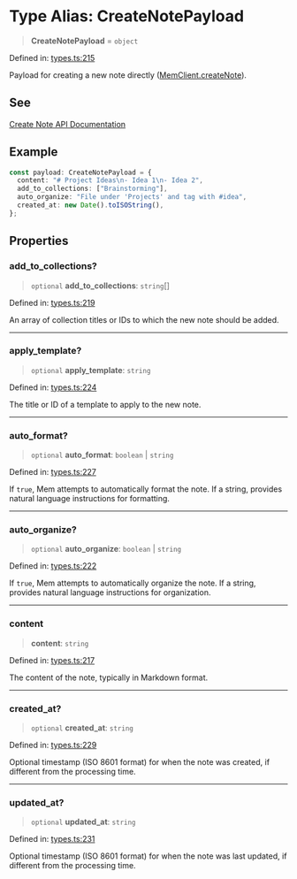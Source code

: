 # Type Alias: CreateNotePayload

> **CreateNotePayload** = `object`

Defined in: [types.ts:215](https://github.com/CuriouslyCory/memai-sdk/blob/901eea5e37c1f7d41b2990f0fff59ade65993843/src/types.ts#L215)

Payload for creating a new note directly ([MemClient.createNote](../classes/MemClient.md#createnote)).

## See

[Create Note API Documentation](https://docs.mem.ai/api-reference/notes/create-note)

## Example

```typescript
const payload: CreateNotePayload = {
  content: "# Project Ideas\n- Idea 1\n- Idea 2",
  add_to_collections: ["Brainstorming"],
  auto_organize: "File under 'Projects' and tag with #idea",
  created_at: new Date().toISOString(),
};
```

## Properties

### add\_to\_collections?

> `optional` **add\_to\_collections**: `string`[]

Defined in: [types.ts:219](https://github.com/CuriouslyCory/memai-sdk/blob/901eea5e37c1f7d41b2990f0fff59ade65993843/src/types.ts#L219)

An array of collection titles or IDs to which the new note should be added.

***

### apply\_template?

> `optional` **apply\_template**: `string`

Defined in: [types.ts:224](https://github.com/CuriouslyCory/memai-sdk/blob/901eea5e37c1f7d41b2990f0fff59ade65993843/src/types.ts#L224)

The title or ID of a template to apply to the new note.

***

### auto\_format?

> `optional` **auto\_format**: `boolean` \| `string`

Defined in: [types.ts:227](https://github.com/CuriouslyCory/memai-sdk/blob/901eea5e37c1f7d41b2990f0fff59ade65993843/src/types.ts#L227)

If `true`, Mem attempts to automatically format the note.
If a string, provides natural language instructions for formatting.

***

### auto\_organize?

> `optional` **auto\_organize**: `boolean` \| `string`

Defined in: [types.ts:222](https://github.com/CuriouslyCory/memai-sdk/blob/901eea5e37c1f7d41b2990f0fff59ade65993843/src/types.ts#L222)

If `true`, Mem attempts to automatically organize the note.
If a string, provides natural language instructions for organization.

***

### content

> **content**: `string`

Defined in: [types.ts:217](https://github.com/CuriouslyCory/memai-sdk/blob/901eea5e37c1f7d41b2990f0fff59ade65993843/src/types.ts#L217)

The content of the note, typically in Markdown format.

***

### created\_at?

> `optional` **created\_at**: `string`

Defined in: [types.ts:229](https://github.com/CuriouslyCory/memai-sdk/blob/901eea5e37c1f7d41b2990f0fff59ade65993843/src/types.ts#L229)

Optional timestamp (ISO 8601 format) for when the note was created, if different from the processing time.

***

### updated\_at?

> `optional` **updated\_at**: `string`

Defined in: [types.ts:231](https://github.com/CuriouslyCory/memai-sdk/blob/901eea5e37c1f7d41b2990f0fff59ade65993843/src/types.ts#L231)

Optional timestamp (ISO 8601 format) for when the note was last updated, if different from the processing time.
